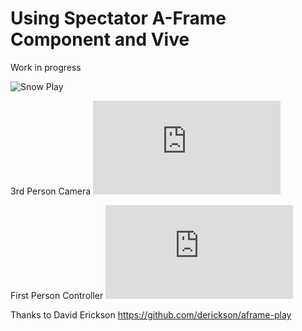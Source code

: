 # Using Spectator A-Frame Component and Vive

Work in progress

![Snow Play](https://rondagdag.github.io/aframe-snow-play/snowplay.gif)

3rd Person Camera
![3rd Person Camera](https://rondagdag.github.io/aframe-snow-play/camera.html)

First Person Controller
![1st Person Controller](https://rondagdag.github.io/aframe-snow-play/camera.html)


Thanks to David Erickson https://github.com/derickson/aframe-play
